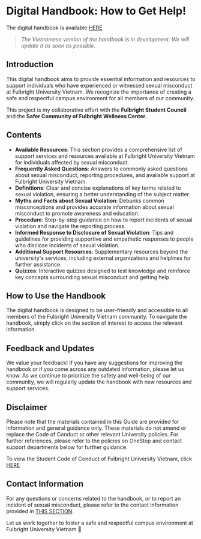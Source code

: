# Digital Handbook: How to Get Help!

The digital handbook is available [HERE](panda1835.github.io/fulbright-how-to-get-help/) 

> *The Vietnamese version of the handbook is in development. We will update it as soon as possible.*

## Introduction
This digital handbook aims to provide essential information and resources to support individuals who have experienced or witnessed sexual misconduct at Fulbright University Vietnam. We recognize the importance of creating a safe and respectful campus environment for all members of our community.

This project is my collaborative effort with the **Fulbright Student Council** and the **Safer Community of Fulbright Wellness Center**.

## Contents
- **Available Resources**: This section provides a comprehensive list of support services and resources available at Fulbright University Vietnam for individuals affected by sexual misconduct.
- **Frequently Asked Questions**: Answers to commonly asked questions about sexual misconduct, reporting procedures, and available support at Fulbright University Vietnam.
- **Definitions**: Clear and concise explanations of key terms related to sexual violation, ensuring a better understanding of the subject matter.
- **Myths and Facts about Sexual Violation**: Debunks common misconceptions and provides accurate information about sexual misconduct to promote awareness and education.
- **Procedure**: Step-by-step guidance on how to report incidents of sexual violation and navigate the reporting process.
- **Informed Response to Disclosure of Sexual Violation**: Tips and guidelines for providing supportive and empathetic responses to people who disclose incidents of sexual violation.
- **Additional Support Resources**: Supplementary resources beyond the university's services, including external organizations and helplines for further assistance.
- **Quizzes**: Interactive quizzes designed to test knowledge and reinforce key concepts surrounding sexual misconduct and getting help.

  
## How to Use the Handbook
The digital handbook is designed to be user-friendly and accessible to all members of the Fulbright University Vietnam community. To navigate the handbook, simply click on the section of interest to access the relevant information.

## Feedback and Updates
We value your feedback! If you have any suggestions for improving the handbook or if you come across any outdated information, please let us know. As we continue to prioritize the safety and well-being of our community, we will regularly update the handbook with new resources and support services.

## Disclaimer
Please note that the materials contained in this Guide are provided for information and general guidance only. These materials do not amend or replace the Code of Conduct or other relevant University policies. For further references, please refer to the policies on OneStop and contact support departments below for further guidance.

To view the Student Code of Conduct of Fulbright University Vietnam, click [HERE](https://fulbright.edu.vn/articles/Code_of_Conduct/Student_Code_of_Conduct_08072020_Excom_Endorsed.pdf)

## Contact Information
For any questions or concerns related to the handbook, or to report an incident of sexual misconduct, please refer to the contact information provided in [THIS SECTION](https://panda1835.github.io/fulbright-how-to-get-help/content/english/1_resources.html).

Let us work together to foster a safe and respectful campus environment at Fulbright University Vietnam 🤗
